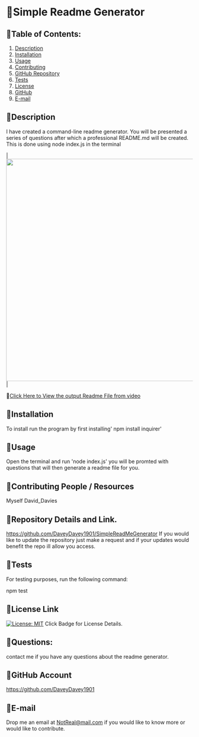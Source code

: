 # :small_orange_diamond:Simple Readme Generator


## :small_blue_diamond:Table of Contents:
  1. [Description](#Description) 
  2. [Installation](#Installation)
  3. [Usage](#Usage)  
  4. [Contributing](#Contributing-People-and-Resources)
  5. [GitHub Repository](#Repository-Details-and-Link)
  6. [Tests](#Tests)
  4. [License](#License-Link)
  7. [GitHub](#GitHub-Account)
  8. [E-mail](#E-mail)

## :small_blue_diamond:Description
I have created a command-line readme generator. You will be presented a series of questions after which a professional README.md will be created.  This is done using node index.js in the terminal 

|<img src="utils/David Davies Readme Generator.gif" width="600">| 

:file_folder:[Click Here to View the output Readme File from video](https://github.com/DaveyDavey1901/SimpleReadMeGenerator/blob/fa46c92dc5abade82e4b4a60c17fca92b1c1d619/test_README.md)

## :small_blue_diamond:Installation
To install run the program by first installing' npm install inquirer'

## :small_blue_diamond:Usage
Open the terminal and run 'node index.js' you will be promted with questions that will then generate a readme file for you.

## :small_blue_diamond:Contributing People / Resources
Myself David_Davies

## :small_blue_diamond:Repository Details and Link.
https://github.com/DaveyDavey1901/SimpleReadMeGenerator
If you would like to update the repository just make a request and if your updates would benefit the repo ill allow you access.

## :small_blue_diamond:Tests
For testing purposes, run the following command:

npm test

## :small_blue_diamond:License Link
[![License: MIT](https://img.shields.io/badge/License-MIT-yellow.svg)](https://opensource.org/licenses/MIT) Click Badge for License Details.

## :small_blue_diamond:Questions:
contact me if you have any questions about the readme generator.

## :small_blue_diamond:GitHub Account
https://github.com/DaveyDavey1901

## :small_blue_diamond:E-mail
Drop me an email at NotReal@mail.com  if you would like to know more or would like to contribute.
